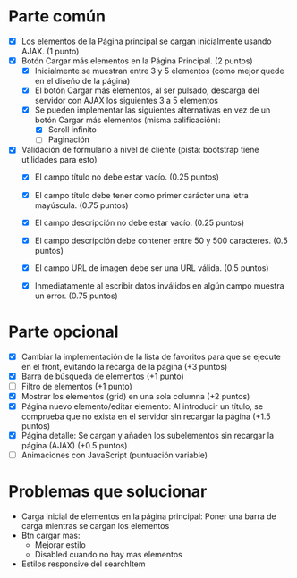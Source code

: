 # Parte común 

- [X] Los elementos de la Página principal se cargan inicialmente usando AJAX. (1 punto)
- [X] Botón Cargar más elementos en la Página Principal. (2 puntos)
  - [X] Inicialmente se muestran entre 3 y 5 elementos (como mejor quede en el diseño de la página)
  - [X] El botón Cargar más elementos, al ser pulsado, descarga del servidor con AJAX los siguientes 3 a 5 elementos
  - [X] Se pueden implementar las siguientes alternativas en vez de un botón Cargar más elementos (misma calificación):
    - [X] Scroll infinito
    - [ ] Paginación
- [X] Validación de formulario a nivel de cliente (pista: bootstrap tiene utilidades para esto)
  - [X] El campo título no debe estar vacío. (0.25 puntos)
  - [X] El campo título debe tener como primer carácter una letra mayúscula. (0.75 puntos)
  - [X] El campo descripción no debe estar vacío. (0.25 puntos)
  - [X] El campo descripción debe contener entre 50 y 500 caracteres. (0.5 puntos)
  - [X] El campo URL de imagen debe ser una URL válida. (0.5 puntos)
  - [X] Inmediatamente al escribir datos inválidos en algún campo muestra un error. (0.75 puntos)


# Parte opcional

- [X] Cambiar la implementación de la lista de favoritos para que se ejecute en el front, evitando la recarga de la página  (+3 puntos)
- [X] Barra de búsqueda de elementos (+1 punto)
- [ ] Filtro de elementos (+1 punto)
- [X] Mostrar los elementos (grid) en una sola columna (+2 puntos)
- [X] Página nuevo elemento/editar elemento: Al introducir un título, se comprueba que no exista en el servidor sin recargar la página (+1.5 puntos)
- [X] Página detalle: Se cargan y añaden los subelementos sin recargar la página (AJAX) (+0.5 puntos)
- [ ] Animaciones con JavaScript (puntuación variable)

# Problemas que solucionar

- Carga inicial de elementos en la página principal: Poner una barra de carga mientras se cargan los elementos
- Btn cargar mas:
  - Mejorar estilo
  - Disabled cuando no hay mas elementos
- Estilos responsive del searchItem